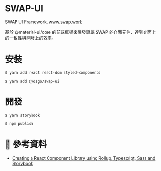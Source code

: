# SWAP-UI

SWAP UI Framework. www.swap.work

基於 [@material-ui/core](https://material-ui.com/) 的前端框架來開發專屬 SWAP 的介面元件，達到介面上的一致性與開發上的效率。

# 安裝

```
$ yarn add react react-dom styled-components
```

```
$ yarn add @yosgo/swap-ui
```

# 開發

```
$ yarn storybook
```

```
$ npm publish
```

#  參考資料

- [Creating a React Component Library using Rollup, Typescript, Sass and Storybook](https://blog.harveydelaney.com/creating-your-own-react-component-library/)
